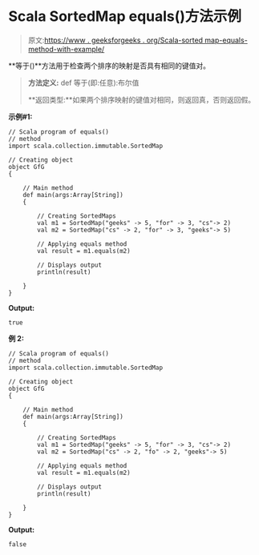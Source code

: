 # Scala SortedMap equals()方法示例

> 原文:[https://www . geeksforgeeks . org/Scala-sorted map-equals-method-with-example/](https://www.geeksforgeeks.org/scala-sortedmap-equals-method-with-example/)

**等于()**方法用于检查两个排序的映射是否具有相同的键值对。

> **方法定义:** def 等于(即:任意):布尔值
> 
> **返回类型:**如果两个排序映射的键值对相同，则返回真，否则返回假。

**示例#1:**

```
// Scala program of equals()
// method
import scala.collection.immutable.SortedMap

// Creating object
object GfG
{ 

    // Main method
    def main(args:Array[String])
    {

        // Creating SortedMaps
        val m1 = SortedMap("geeks" -> 5, "for" -> 3, "cs"-> 2)
        val m2 = SortedMap("cs" -> 2, "for" -> 3, "geeks"-> 5)

        // Applying equals method
        val result = m1.equals(m2)

        // Displays output
        println(result)

    }
}
```

**Output:**

```
true

```

**例 2:**

```
// Scala program of equals()
// method
import scala.collection.immutable.SortedMap

// Creating object
object GfG
{ 

    // Main method
    def main(args:Array[String])
    {

        // Creating SortedMaps
        val m1 = SortedMap("geeks" -> 5, "for" -> 3, "cs"-> 2)
        val m2 = SortedMap("cs" -> 2, "fo" -> 2, "geeks"-> 5)

        // Applying equals method
        val result = m1.equals(m2)

        // Displays output
        println(result)

    }
}
```

**Output:**

```
false

```